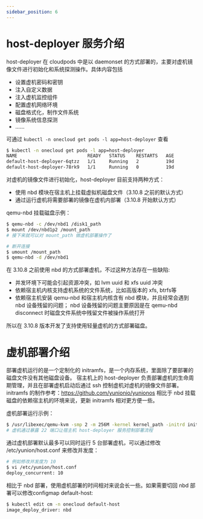 ```yaml
---
sidebar_position: 6
---
```


# host-deployer 服务介绍

host-deployer 在 cloudpods 中是以 daemonset 的方式部署的，主要对虚机镜像文件进行初始化和系统探测操作。具体内容包括
- 设置虚机密码和密钥
- 注入自定义数据
- 注入虚机监控组件
- 配置虚机网络环境
- 磁盘格式化，制作文件系统
- 镜像系统信息探测
- ......

可通过 `kubectl -n onecloud get pods -l app=host-deployer` 查看
```bash
$ kubectl -n onecloud get pods -l app=host-deployer
NAME                          READY   STATUS    RESTARTS   AGE
default-host-deployer-6qtzz   1/1     Running   2          19d
default-host-deployer-78rk9   1/1     Running   0          19d
```

对虚机的镜像文件进行初始化，host-deployer 目前支持两种方式：
- 使用 nbd 模块在宿主机上挂载虚拟机磁盘文件（3.10.8 之前的默认方式）
- 通过运行虚机将需要部署的镜像在虚机内部署（3.10.8 开始默认方式）

qemu-nbd 挂载磁盘示例：
```bash
$ qemu-nbd -c /dev/nbd1 /disk1_path
$ mount /dev/nbd1p2 /mount_path
# 接下来就可以对 mount_path 做虚机部署操作了

# 断开连接
$ umount /mount_path
$ qemu-nbd -d /dev/nbd1
```

在 3.10.8 之前使用 nbd 的方式部署虚机，不过这种方法存在一些缺陷:
- 并发环境下可能会引起资源冲突，如 lvm uuid 和 xfs uuid 冲突
- 依赖宿主机内核支持虚机系统的文件系统，比如高版本的 xfs, btrfs等
- 依赖宿主机安装 qemu-nbd 和宿主机内核含有 nbd 模块，并且经常会遇到 nbd 设备残留的问题；
nbd 设备残留的问题主要原因是在 qemu-nbd disconnect 时磁盘文件系统中残留文件被操作系统打开

所以在 3.10.8 版本开发了支持使用轻量虚机的方式部署磁盘。

# 虚机部署介绍

部署虚机运行的是一个定制化的 initramfs，是一个内存系统，里面除了要部署的磁盘文件没有其他磁盘设备。
宿主机上的 host-deployer 负责部署虚机的生命周期管理，并且在部署虚机启动后通过 ssh 控制虚机对虚机的镜像文件部署。
initramfs 的制作参考：https://github.com/yunionio/yunionos
相比于 nbd 挂载磁盘的依赖宿主机的环境来说，更新 initramfs 相对更方便一些。


虚机部署运行示例：
```bash
$ /usr/libexec/qemu-kvm -smp 2 -m 256M -kernel kernel_path -initrd initrd_path -netdev user,id=hostnet0,hostfwd=tcp::10022-:22 ...
# 虚机通过暴露 22 端口让宿主机 host-deployer 服务控制部署流程
```

通过虚机部署默认最多可以同时运行 5 台部署虚机，可以通过修改 /etc/yunion/host.conf 来修改并发度：
```bash
# 例如修改并发度为 10
$ vi /etc/yunion/host.conf
deploy_concurrent: 10
```

相比于 nbd 部署，使用虚机部署的时间相对来说会长一些。如果需要切回 nbd 部署可以修改configmap default-host:
```bash
$ kubectl edit cm -n onecloud default-host
image_deploy_driver: nbd
```
